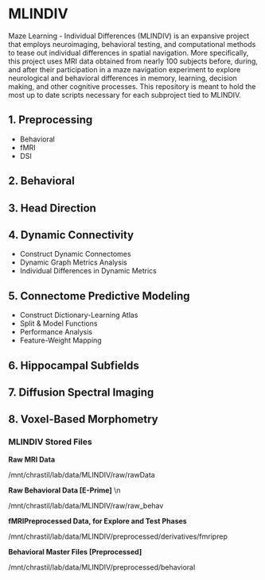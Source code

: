 # MLINDIV
Maze Learning - Individual Differences (MLINDIV) is an expansive project that employs neuroimaging, behavioral testing, and computational methods to tease out individual differences in spatial navigation. More specifically, this project uses MRI data obtained from nearly 100 subjects before, during, and after their participation in a maze navigation experiment to explore neurological and behavioral differences in memory, learning, decision making, and other cognitive processes. This repository is meant to hold the most up to date scripts necessary for each subproject tied to MLINDIV.

## 1. **Preprocessing**
   * Behavioral
   * fMRI
   * DSI

## 2. **Behavioral**
## 3. **Head Direction**
## 4. **Dynamic Connectivity**
   * Construct Dynamic Connectomes
   * Dynamic Graph Metrics Analysis
   * Individual Differences in Dynamic Metrics

## 5. **Connectome Predictive Modeling**
   * Construct Dictionary-Learning Atlas
   * Split & Model Functions
   * Performance Analysis
   * Feature-Weight Mapping

## 6. **Hippocampal Subfields**
## 7. **Diffusion Spectral Imaging**
## 8. **Voxel-Based Morphometry**

### **MLINDIV Stored Files**
**Raw MRI Data**

/mnt/chrastil/lab/data/MLINDIV/raw/rawData

**Raw Behavioral Data [E-Prime]** \n

/mnt/chrastil/lab/data/MLINDIV/raw/raw_behav

**fMRIPreprocessed Data, for Explore and Test Phases**

/mnt/chrastil/lab/data/MLINDIV/preprocessed/derivatives/fmriprep

**Behavioral Master Files [Preprocessed]**

/mnt/chrastil/lab/data/MLINDIV/preprocessed/behavioral
